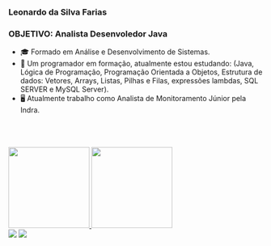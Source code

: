 ###  Leonardo da Silva Farias 
### OBJETIVO: Analista Desenvoledor Java

- 🎓 Formado em Análise e Desenvolvimento de Sistemas.
- 🔭  Um programador em formação, atualmente estou estudando: (Java, Lógica de Programação, Programação Orientada a Objetos, Estrutura de dados: Vetores, Arrays, Listas, Pilhas e Filas, expressões lambdas, SQL SERVER e MySQL Server).
- 🖥️ Atualmente trabalho como Analista de Monitoramento Júnior pela Indra. 

<div style="display: inline_block"><br>

</div>
<br>
<br>
 <div>
  <a href="https://https://github.com/LeonardoFarias28">
  <img height="160em" src="https://github-readme-stats.vercel.app/api?username=leonardofarias28&show_icons=true&theme=dark&include_all_commits=true&count_private=true"/>
  <img height="160em" src="https://github-readme-stats.vercel.app/api/top-langs/?username=leonardofarias28&layout=compact&langs_count=7&theme=dark"/>
</div>

  
<div>  
  <a href = "mailto:leonardosfariaas@gmail.com"><img src="https://img.shields.io/badge/-Gmail-%23333?style=for-the-badge&logo=gmail&logoColor=white" target="_blank"></a>
  <a href="https://www.linkedin.com/in/lsfariaas/" target="_blank"><img src="https://img.shields.io/badge/-LinkedIn-%230077B5?style=for-the-badge&logo=linkedin&logoColor=white" target="_blank"></a> 
 
 
</div>
